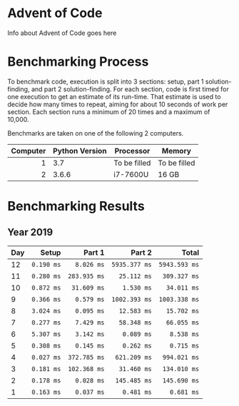 # Advent of Code

Info about Advent of Code goes here

# Benchmarking Process

To benchmark code, execution is split into 3 sections: setup, part 1 solution-finding, and part 2 solution-finding. For each section, code is first timed for one execution to get an estimate of its run-time. That estimate is used to decide how many times to repeat, aiming for about 10 seconds of work per section. Each section runs a minimum of 20 times and a maximum of 10,000.

Benchmarks are taken on one of the following 2 computers.

|Computer|Python Version|Processor|Memory|
|---:|---|---|---|
|1|3.7|To be filled|To be filled|
|2|3.6.6|i7-7600U|16 GB|

# Benchmarking Results

## Year 2019
|Day|Setup|Part 1|Part 2| Total|
|:---|---:|---:|---:|---:|
|12|`0.190 ms`|`8.026 ms`|`5935.377 ms`|`5943.593 ms`|
|11|`0.280 ms`|`283.935 ms`|`25.112 ms`|`309.327 ms`|
|10|`0.872 ms`|`31.609 ms`|`1.530 ms`|`34.011 ms`|
| 9|`0.366 ms`|`0.579 ms`|`1002.393 ms`|`1003.338 ms`|
| 8|`3.024 ms`|`0.095 ms`|`12.583 ms`|`15.702 ms`|
| 7|`0.277 ms`|`7.429 ms`|`58.348 ms`|`66.055 ms`|
| 6|`5.307 ms`|`3.142 ms`|`0.089 ms`|`8.538 ms`|
| 5|`0.308 ms`|`0.145 ms`|`0.262 ms`|`0.715 ms`|
| 4|`0.027 ms`|`372.785 ms`|`621.209 ms`|`994.021 ms`|
| 3|`0.181 ms`|`102.368 ms`|`31.460 ms`|`134.010 ms`|
| 2|`0.178 ms`|`0.028 ms`|`145.485 ms`|`145.690 ms`|
| 1|`0.163 ms`|`0.037 ms`|`0.481 ms`|`0.681 ms`|
